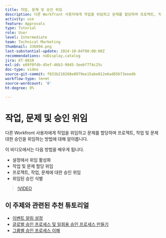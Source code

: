 ```yaml
---
title: 작업, 문제 및 승인 위임
description: 다른 Workfront 사용자에게 작업을 위임하고 문제를 할당하며 프로젝트, 작업 및 문제 대한 승인을 위임하는 방법에 대해 알아봅니다.
activity: use
feature: Approvals
type: Tutorial
role: User
level: Intermediate
team: Technical Marketing
thumbnail: 336094.png
last-substantial-update: 2024-10-04T00:00:00Z
recommendations: noDisplay,catalog
jira: KT-8810
exl-id: e89f0fdb-45ef-46b3-9845-3eebf774c25c
doc-type: video
source-git-commit: f033b210268e8979ee15abe812e6ad85673eeedb
workflow-type: tm+mt
source-wordcount: '0'
ht-degree: 0%

---
```


# 작업, 문제 및 승인 위임

다른 Workfront 사용자에게 작업을 위임하고 문제를 할당하며 프로젝트, 작업 및 문제 대한 승인을 위임하는 방법에 대해 알아봅니다.

이 비디오에서는 다음 방법을 배우게 됩니다.

* 설정에서 위임 활성화
* 작업 및 문제 할당 위임
* 프로젝트, 작업, 문제에 대한 승인 위임
* 위임된 승인 식별

>[!VIDEO](https://video.tv.adobe.com/v/336094/?quality=12&learn=on)

## 이 주제와 관련된 추천 튜토리얼

* [이벤트 알림 설정](/help/administration-and-setup/email-and-in-app-notifications/admin-set-up-event-notifications.md)
* [글로벌 승인 프로세스 및 일회용 승인 프로세스 만들기](/help/manage-work/approval-processes-and-milestone-paths/create-a-single-use-approval-process.md)
* [그룹별 승인 프로세스 이해](/help/administration-and-setup/approval-processes-and-milestone-paths/group-specific-approval-processes.md)

